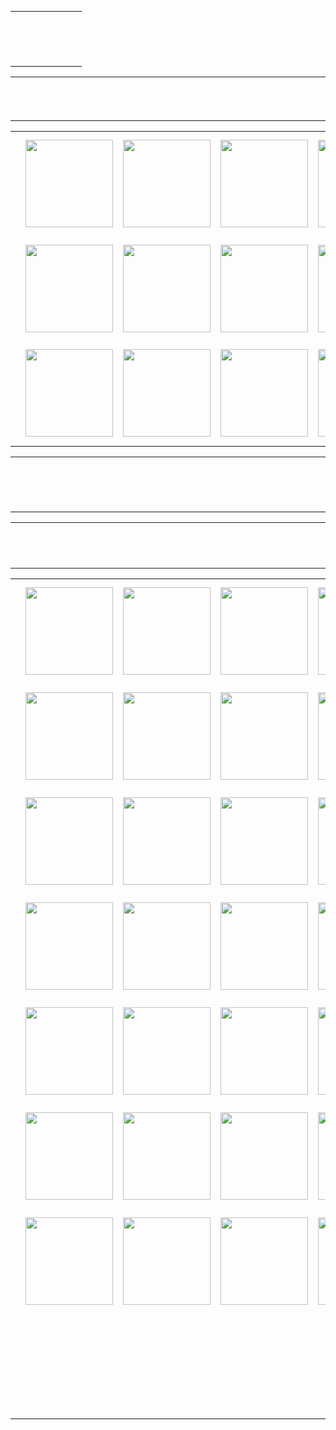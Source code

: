  <html>
	<style>
	  body  {
    background-image: url("https://i0.wp.com/iphonconcept.com/wp-content/uploads/2015/11/image24.png");
	background-size: 100%;
    background-repeat: repeat;
    padding-top: 40px;
}
	  table{ border:px solid black;}
	  th{ border:px solid black;}
	  td{ border:px solid green;}
	  </style>
	  <body>
	<table width="100%">
	<tr>
	<th height="88px"width="14%"></th>
	<th></th>
	<th width="16%"></th>
	</tr></table></body>
	  <body>
		<table width="100%">
	<tr>
	  <td height="70px"></td>
	  <td width="25%"><marquee behavior="scroll" direction="left"><b><font size="55px"><font color="green">WEL-COME  TO  CHAUKIGHAT-TEAM</font></font></b></marquee></td>
	  <td></td></tr>
	</table>
  </body>
  <body>
  
  <body>
  <table width="100%">
	<tr height="168px">
	  <td width="15%"></td>
	  <td><img src="https://finertech.files.wordpress.com/2015/02/img21.png?w=512" width="140px"></td>
	  <td><img src="https://finertech.files.wordpress.com/2015/02/img21.png?w=512" width="140px"></td>
	  <td><img src="https://finertech.files.wordpress.com/2015/02/img21.png?w=512" width="140px"></td>
	  <td><img src="https://finertech.files.wordpress.com/2015/02/img21.png?w=512" width="140px"></td>
	  <td width="13%"></td>
	</tr>
	<tr height="168px">
	  <td></td>
	  <td><img src="https://udemy-images.s3.amazonaws.com/redactor/legacy/images/article/2013-08-26_09-40-44__Calculator_iOS7_App_Icon_Rounded.png"width="140px"></td>
	  <td><img src="https://udemy-images.s3.amazonaws.com/redactor/legacy/images/article/2013-08-26_09-40-44__Calculator_iOS7_App_Icon_Rounded.png"width="140px"></td>
	  <td><img src="https://udemy-images.s3.amazonaws.com/redactor/legacy/images/article/2013-08-26_09-40-44__Calculator_iOS7_App_Icon_Rounded.png"width="140px"></td>
	  <td><img src="https://udemy-images.s3.amazonaws.com/redactor/legacy/images/article/2013-08-26_09-40-44__Calculator_iOS7_App_Icon_Rounded.png"width="140px"></td>
	  <td></td>
	  </tr>
	<tr height="168px">
	  <td></td>
	  <td><img src="https://udemy-images.s3.amazonaws.com/redactor/legacy/images/article/2013-08-26_09-40-44__Calculator_iOS7_App_Icon_Rounded.png"width="140px"></td>
	  <td><img src="https://udemy-images.s3.amazonaws.com/redactor/legacy/images/article/2013-08-26_09-40-44__Calculator_iOS7_App_Icon_Rounded.png"width="140px"></td>
	  <td><img src="https://udemy-images.s3.amazonaws.com/redactor/legacy/images/article/2013-08-26_09-40-44__Calculator_iOS7_App_Icon_Rounded.png"width="140px"></td>
	  <td><img src="https://udemy-images.s3.amazonaws.com/redactor/legacy/images/article/2013-08-26_09-40-44__Calculator_iOS7_App_Icon_Rounded.png"width="140px"></td>
<html>
	<style>
	  body  {
    background-image: url("https://i0.wp.com/iphonconcept.com/wp-content/uploads/2015/11/image24.png");
	background-size: 980px;
    background-repeat: repeat;
    padding-top: 40px;
}
	  table{ border:1px solid blck;}
	  th{ border:1px solid blck;}
	  td{ border:1px solid gren;}
	  </style>
	  <body>
	<table width="980">
	<tr>
	<th height="88px"width="1%"></th>
	<th></th>
	<th width="1%"></th>
	</tr></table></body>
	  <body>
		<table width="100%">
	<tr>
	  <td height="73px" width="95px"></td>
	  <td width="25%"><marquee behavior="scroll" direction="left"><b><font size="55px"><font color="green">WEL-COME  TO  CHAUKIGHAT-TEAM</font></font></b></marquee></td>
	  <td width="105px"></td></tr>
	</table>
  </body>
  <body>
  
  <body>
  <table width="980">
	<tr height="168px">
	  <td width="150px"></td>
	  <td width="165px"><img src="https://finertech.files.wordpress.com/2015/02/img21.png?w=512" width="140px"></td>
	  <td width="165px"><img src="https://finertech.files.wordpress.com/2015/02/img21.png?w=512" width="140px"></td>
	  <td width="165px"><img src="https://finertech.files.wordpress.com/2015/02/img21.png?w=512" width="140px"></td>
	  <td width="165px"><img src="https://finertech.files.wordpress.com/2015/02/img21.png?w=512" width="140px"></td>
	  <td width="155px"></td>
	</tr>
	<tr height="168px">
	  <td></td>
	  <td><img src="https://udemy-images.s3.amazonaws.com/redactor/legacy/images/article/2013-08-26_09-40-44__Calculator_iOS7_App_Icon_Rounded.png"width="140px"></td>
	  <td><img src="https://udemy-images.s3.amazonaws.com/redactor/legacy/images/article/2013-08-26_09-40-44__Calculator_iOS7_App_Icon_Rounded.png"width="140px"></td>
	  <td><img src="https://udemy-images.s3.amazonaws.com/redactor/legacy/images/article/2013-08-26_09-40-44__Calculator_iOS7_App_Icon_Rounded.png"width="140px"></td>
	  <td><img src="https://udemy-images.s3.amazonaws.com/redactor/legacy/images/article/2013-08-26_09-40-44__Calculator_iOS7_App_Icon_Rounded.png"width="140px"></td>
	  <td></td>
	</tr>
	<tr height="168px">
	  <td></td>
	  <td><img src="https://udemy-images.s3.amazonaws.com/redactor/legacy/images/article/2013-08-26_09-40-44__Calculator_iOS7_App_Icon_Rounded.png"width="140px"></td>
	  <td><img src="https://udemy-images.s3.amazonaws.com/redactor/legacy/images/article/2013-08-26_09-40-44__Calculator_iOS7_App_Icon_Rounded.png"width="140px"></td>
	  <td><img src="https://udemy-images.s3.amazonaws.com/redactor/legacy/images/article/2013-08-26_09-40-44__Calculator_iOS7_App_Icon_Rounded.png"width="140px"></td>
	  <td><img src="https://udemy-images.s3.amazonaws.com/redactor/legacy/images/article/2013-08-26_09-40-44__Calculator_iOS7_App_Icon_Rounded.png"width="140px"></td>
	  <td></td>
	</tr>
	<tr height="168px">
	  <td></td>
	  <td><img src="https://udemy-images.s3.amazonaws.com/redactor/legacy/images/article/2013-08-26_09-40-44__Calculator_iOS7_App_Icon_Rounded.png"width="140px"></td>
	  <td><img src="https://udemy-images.s3.amazonaws.com/redactor/legacy/images/article/2013-08-26_09-40-44__Calculator_iOS7_App_Icon_Rounded.png"width="140px"></td>
	  <td><img src="https://udemy-images.s3.amazonaws.com/redactor/legacy/images/article/2013-08-26_09-40-44__Calculator_iOS7_App_Icon_Rounded.png"width="140px"></td>
	  <td><img src="https://udemy-images.s3.amazonaws.com/redactor/legacy/images/article/2013-08-26_09-40-44__Calculator_iOS7_App_Icon_Rounded.png"width="140px"></td>
	  <td></td>
	</tr>
	<tr height="168px">
	  <td></td>
	  <td><img src="https://udemy-images.s3.amazonaws.com/redactor/legacy/images/article/2013-08-26_09-40-44__Calculator_iOS7_App_Icon_Rounded.png"width="140px"></td>
	  <td><img src="https://udemy-images.s3.amazonaws.com/redactor/legacy/images/article/2013-08-26_09-40-44__Calculator_iOS7_App_Icon_Rounded.png"width="140px"></td>
	  <td><img src="https://udemy-images.s3.amazonaws.com/redactor/legacy/images/article/2013-08-26_09-40-44__Calculator_iOS7_App_Icon_Rounded.png"width="140px"></td>
	  <td><img src="https://udemy-images.s3.amazonaws.com/redactor/legacy/images/article/2013-08-26_09-40-44__Calculator_iOS7_App_Icon_Rounded.png"width="140px"></td>
	  <td></td>
	</tr>
	<tr height="168px">
	  <td></td>
	  <td><img src="https://udemy-images.s3.amazonaws.com/redactor/legacy/images/article/2013-08-26_09-40-44__Calculator_iOS7_App_Icon_Rounded.png"width="140px"></td>
	  <td><img src="https://udemy-images.s3.amazonaws.com/redactor/legacy/images/article/2013-08-26_09-40-44__Calculator_iOS7_App_Icon_Rounded.png"width="140px"></td>
	  <td><img src="https://udemy-images.s3.amazonaws.com/redactor/legacy/images/article/2013-08-26_09-40-44__Calculator_iOS7_App_Icon_Rounded.png"width="140px"></td>
	  <td><img src="https://udemy-images.s3.amazonaws.com/redactor/legacy/images/article/2013-08-26_09-40-44__Calculator_iOS7_App_Icon_Rounded.png"width="140px"></td>
	  <td></td>
	</tr>
	<tr height="168px">
	  <td></td>
	  <td><img src="https://udemy-images.s3.amazonaws.com/redactor/legacy/images/article/2013-08-26_09-40-44__Calculator_iOS7_App_Icon_Rounded.png"width="140px"></td>
	  <td><img src="https://udemy-images.s3.amazonaws.com/redactor/legacy/images/article/2013-08-26_09-40-44__Calculator_iOS7_App_Icon_Rounded.png"width="140px"></td>
	  <td><img src="https://udemy-images.s3.amazonaws.com/redactor/legacy/images/article/2013-08-26_09-40-44__Calculator_iOS7_App_Icon_Rounded.png"width="140px"></td>
	  <td onclick="alert('y6g')"><img src="https://udemy-images.s3.amazonaws.com/redactor/legacy/images/article/2013-08-26_09-40-44__Calculator_iOS7_App_Icon_Rounded.png"width="140px"></td>
	  <td></td>
	</tr>
	<tr height="168px">
	  <td></td>
	  <td></td>
	  <td></td>
	  <td onclick="alert('uf')"></td>
	  <td onclick="alert('y6g')"></td>
	  <td></td>
	</tr>
	
  </table>
  </body>
